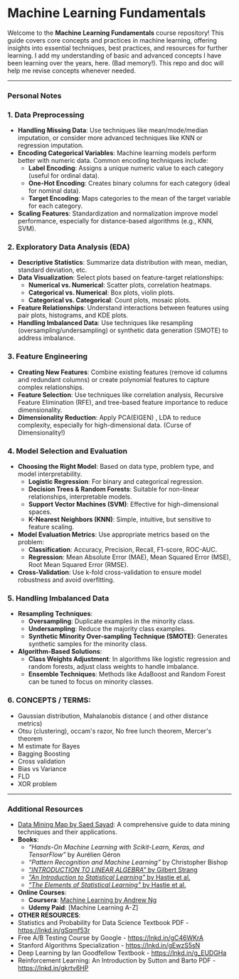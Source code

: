 # Machine Learning Fundamentals

Welcome to the **Machine Learning Fundamentals** course repository! This guide covers core concepts and practices in machine learning, offering insights into essential techniques, best practices, and resources for further learning. I add my understanding of basic and advanced concepts I have been learning over the years, here. (Bad memory!). This repo and doc will help me revise concepts whenever needed.

---

### **Personal Notes**

### 1. **Data Preprocessing**
- **Handling Missing Data**: Use techniques like mean/mode/median imputation, or consider more advanced techniques like KNN or regression imputation.
- **Encoding Categorical Variables**: Machine learning models perform better with numeric data. Common encoding techniques include:
   - **Label Encoding**: Assigns a unique numeric value to each category (useful for ordinal data).
   - **One-Hot Encoding**: Creates binary columns for each category (ideal for nominal data).
   - **Target Encoding**: Maps categories to the mean of the target variable for each category.
- **Scaling Features**: Standardization and normalization improve model performance, especially for distance-based algorithms (e.g., KNN, SVM).

### 2. **Exploratory Data Analysis (EDA)**
- **Descriptive Statistics**: Summarize data distribution with mean, median, standard deviation, etc.
- **Data Visualization**: Select plots based on feature-target relationships:
   - **Numerical vs. Numerical**: Scatter plots, correlation heatmaps.
   - **Categorical vs. Numerical**: Box plots, violin plots.
   - **Categorical vs. Categorical**: Count plots, mosaic plots.
- **Feature Relationships**: Understand interactions between features using pair plots, histograms, and KDE plots.
- **Handling Imbalanced Data**: Use techniques like resampling (oversampling/undersampling) or synthetic data generation (SMOTE) to address imbalance.

### 3. **Feature Engineering**
- **Creating New Features**: Combine existing features (remove id columns and redundant columns) or create polynomial features to capture complex relationships.
- **Feature Selection**: Use techniques like correlation analysis, Recursive Feature Elimination (RFE), and tree-based feature importance to reduce dimensionality.
- **Dimensionality Reduction**: Apply PCA(EIGEN) , LDA to reduce complexity, especially for high-dimensional data. (Curse of Dimensionality!)

### 4. **Model Selection and Evaluation**
- **Choosing the Right Model**: Based on data type, problem type, and model interpretability.
   - **Logistic Regression**: For binary and categorical regression.
   - **Decision Trees & Random Forests**: Suitable for non-linear relationships, interpretable models.
   - **Support Vector Machines (SVM)**: Effective for high-dimensional spaces.
   - **K-Nearest Neighbors (KNN)**: Simple, intuitive, but sensitive to feature scaling.
- **Model Evaluation Metrics**: Use appropriate metrics based on the problem:
   - **Classification**: Accuracy, Precision, Recall, F1-score, ROC-AUC.
   - **Regression**: Mean Absolute Error (MAE), Mean Squared Error (MSE), Root Mean Squared Error (RMSE).
- **Cross-Validation**: Use k-fold cross-validation to ensure model robustness and avoid overfitting.

### 5. **Handling Imbalanced Data**
- **Resampling Techniques**:
   - **Oversampling**: Duplicate examples in the minority class.
   - **Undersampling**: Reduce the majority class examples.
   - **Synthetic Minority Over-sampling Technique (SMOTE)**: Generates synthetic samples for the minority class.
- **Algorithm-Based Solutions**:
   - **Class Weights Adjustment**: In algorithms like logistic regression and random forests, adjust class weights to handle imbalance.
   - **Ensemble Techniques**: Methods like AdaBoost and Random Forest can be tuned to focus on minority classes.

### 6. CONCEPTS / TERMS:
- Gaussian distribution, Mahalanobis distance ( and other distance metrics)
- Otsu (clustering), occam's razor, No free lunch theorem, Mercer's theorem
- M estimate for Bayes
- Bagging Boosting
- Cross validation
- Bias vs Variance
- FLD
- XOR problem

---

### Additional Resources

- [Data Mining Map by Saed Sayad](https://www.saedsayad.com/data_mining_map.htm): A comprehensive guide to data mining techniques and their applications.
- **Books**:
   - *“Hands-On Machine Learning with Scikit-Learn, Keras, and TensorFlow”* by Aurélien Géron 
   - *“Pattern Recognition and Machine Learning”* by Christopher Bishop
   - [*"INTRODUCTION TO LINEAR ALGEBRA"* by Gilbert Strang](https://students.aiu.edu/submissions/profiles/resources/onlineBook/Y5B7M4_Introduction_to_Linear_Algebra-_Fourth_Edition.pdf)
   - [*"An Introduction to Statistical Learning"* by Hastie et al.](https://www.statlearning.com/)
   - [*"The Elements of Statistical Learning"* by Hastie et al.](https://www.sas.upenn.edu/~fdiebold/NoHesitations/BookAdvanced.pdf)
- **Online Courses**:
   - **Coursera**: [Machine Learning by Andrew Ng](https://www.coursera.org/learn/machine-learning)
   - **Udemy Paid**: [Machine Learning A-Z]
-  **OTHER RESOURCES**:
  - Statistics and Probability for Data Science Textbook PDF - https://lnkd.in/gSqmf53r
  - Free A/B Testing Course by Google - https://lnkd.in/gC46WKrA
  - Stanford Algorithms Specialization - https://lnkd.in/gEwzS5sN
  - Deep Learning by Ian Goodfellow Textbook - https://lnkd.in/g_EUDGHa
  - Reinforcement Learning: An Introduction by Sutton and Barto PDF - https://lnkd.in/gkrtv6HP
